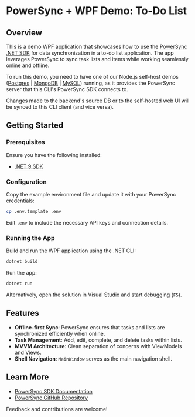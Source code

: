 # PowerSync + WPF Demo: To-Do List

## Overview

This is a demo WPF application that showcases how to use the [PowerSync .NET SDK](https://docs.powersync.com/client-sdk-references/dotnet) for data synchronization in a to-do list application. The app leverages PowerSync to sync task lists and items while working seamlessly online and offline.

To run this demo, you need to have one of our Node.js self-host demos ([Postgres](https://github.com/powersync-ja/self-host-demo/tree/main/demos/nodejs) | [MongoDB](https://github.com/powersync-ja/self-host-demo/tree/main/demos/nodejs-mongodb) | [MySQL](https://github.com/powersync-ja/self-host-demo/tree/main/demos/nodejs-mysql)) running, as it provides the PowerSync server that this CLI's PowerSync SDK connects to.

Changes made to the backend's source DB or to the self-hosted web UI will be synced to this CLI client (and vice versa).

## Getting Started

### Prerequisites

Ensure you have the following installed:
- [.NET 9 SDK](https://dotnet.microsoft.com/en-us/download/dotnet/9.0)

### Configuration

Copy the example environment file and update it with your PowerSync credentials:

```sh
cp .env.template .env
```

Edit `.env` to include the necessary API keys and connection details.

### Running the App

Build and run the WPF application using the .NET CLI:

```sh
dotnet build
```

Run the app:

```sh
dotnet run
```

Alternatively, open the solution in Visual Studio and start debugging (`F5`).

## Features

- **Offline-first Sync**: PowerSync ensures that tasks and lists are synchronized efficiently when online.
- **Task Management**: Add, edit, complete, and delete tasks within lists.
- **MVVM Architecture**: Clean separation of concerns with ViewModels and Views.
- **Shell Navigation**: `MainWindow` serves as the main navigation shell.

## Learn More

- [PowerSync SDK Documentation](https://docs.powersync.com)
- [PowerSync GitHub Repository](https://github.com/powersync-ja/powersync-js)

Feedback and contributions are welcome!

